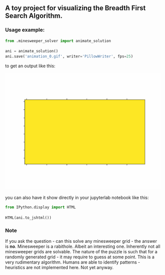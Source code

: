 ## A toy project for visualizing the Breadth First Search Algorithm. 

### Usage example: 

```python
from .minesweeper_solver import animate_solution

ani = animate_solution()
ani.save('animation_0.gif', writer='PillowWriter', fps=25)
```

to get an output like this:

![](https://github.com/araktan/minesweeper_solver/blob/main/animation_0.gif)

you can also have it show directly in your jupyterlab notebook like this:

```python
from IPython.display import HTML

HTML(ani.to_jshtml())
```

### Note

If you ask the question - can this solve any minesweeper grid - the answer is **no**. Minesweeper is a rabithole. Albeit an interesting one. Inherently not all minesweeper grids are solvable. The nature of the puzzle is such that for a randomly generated grid - it may require to guess at some point. This is a very rudimentary algorithm. Humans are able to identify patterns - heuristics are not implemented here. Not yet anyway.
